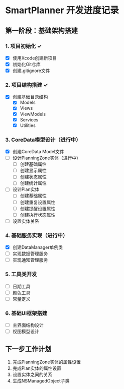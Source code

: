 # SmartPlanner 开发进度记录

## 第一阶段：基础架构搭建

### 1. 项目初始化 ✓
- [x] 使用Xcode创建新项目
- [x] 初始化Git仓库
- [x] 创建.gitignore文件

### 2. 项目结构搭建 ✓
- [x] 创建基础目录结构
  - [x] Models
  - [x] Views
  - [x] ViewModels
  - [x] Services
  - [x] Utilities

### 3. CoreData模型设计（进行中）
- [x] 创建CoreData Model文件
- [ ] 设计PlanningZone实体（进行中）
  - [ ] 创建基础属性
  - [ ] 创建显示属性
  - [ ] 创建状态属性
  - [ ] 创建统计属性
- [ ] 设计Plan实体
  - [ ] 创建基础属性
  - [ ] 创建重复设置属性
  - [ ] 创建提醒设置属性
  - [ ] 创建执行状态属性
- [ ] 设置实体关系

### 4. 基础服务实现（进行中）
- [x] 创建DataManager单例类
- [ ] 实现数据管理服务
- [ ] 实现通知管理服务

### 5. 工具类开发
- [ ] 日期工具
- [ ] 颜色工具
- [ ] 常量定义

### 6. 基础UI框架搭建
- [ ] 主界面结构设计
- [ ] 视图模型设计

## 下一步工作计划
1. 完成PlanningZone实体的属性设置
2. 完成Plan实体的属性设置
3. 设置实体之间的关系
4. 生成NSManagedObject子类